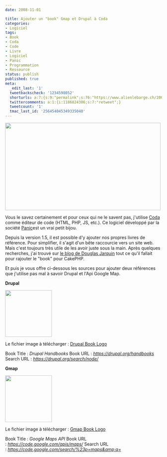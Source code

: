 ```yaml
---
date: 2008-11-01

title: Ajouter un "book" Gmap et Drupal à Coda
categories:
- Logiciel
tags:
- Book
- Coda
- Code
- Livre
- Logiciel
- Panic
- Programmation
- Ressource
status: publish
published: true
meta:
  _edit_last: '1'
  tweetbackscheck: '1234598052'
  shorturls: a:7:{s:9:"permalink";s:76:"https://www.alienlebarge.ch/2008/11/01/ajouter-un-book-gmap-et-drupal-a-coda/";s:7:"tinyurl";s:25:"https://tinyurl.com/dmlyud";s:4:"isgd";s:17:"https://is.gd/ikgC";s:5:"bitly";s:18:"https://bit.ly/tMAv";s:5:"snipr";s:22:"https://snipr.com/b9xpd";s:5:"snurl";s:22:"https://snurl.com/b9xpd";s:7:"snipurl";s:24:"https://snipurl.com/b9xpd";}
  twittercomments: a:1:{i:1186824306;s:7:"retweet";}
  tweetcount: '1'
  tmac_last_id: '256454045349335040'
---
```

<img class="alignnone size-medium wp-image-724" title="Coda Books" src="https://dlgjp9x71cipk.cloudfront.net/2008/11/codabooks.png" alt="" width="500" height="281" />

Vous le savez certainement et pour ceux qui ne le savent pas, j'utilise <a title="Coda" href="https://www.panic.com/coda">Coda</a> comme éditeur de code (HTML, PHP, JS, etc.). Ce logiciel développé par la société <a title="Le site de Panic" href="https://www.panic.com">Panic</a>est un vrai petit bijou.

Depuis la version 1.5, il est possible d'y ajouter nos propres livres de référence. Pour simplifier, il s'agit d'un bête raccourcie vers un site web. Mais c'est toujours très utile de les avoir juste sous la main. Après quelques recherches, j'ai trouvé sur <a title="How to add a CakePHP book to Coda" href="https://douglasjarquin.com/articles/how-to-add-a-cakephp-book-to-coda/">le blog de Douglas Jarquin</a> tout ce qu'il fallait pour rajouter le "book" pour CakePHP.

Et puis je vous offre ci-dessous les sources pour ajouter deux références que j'utilise pas mal à savoir Drupal et l'Api Google Map.

<!--more-->

<strong>Drupal</strong>

<a href="https://dlgjp9x71cipk.cloudfront.net/2008/11/drupal.png"><img class="size-thumbnail wp-image-727 alignnone" title="Configuration drupal" src="https://dlgjp9x71cipk.cloudfront.net/2008/11/drupal-150x150.png" alt="" width="150" height="150" /></a>

Le fichier image à télécharger : <a href="https://dlgjp9x71cipk.cloudfront.net/2008/11/drupal-book-logo.zip">Drupal Book Logo</a>

Book Title : <em>Drupal Handbooks</em>
Book URL : <em>https://drupal.org/handbooks</em>
Search URL : <em>https://drupal.org/search/node/</em>

<strong>Gmap</strong>

<a href="https://dlgjp9x71cipk.cloudfront.net/2008/11/gmap.png"><img class="size-thumbnail wp-image-728 alignnone" title="Configuration Gmap" src="https://dlgjp9x71cipk.cloudfront.net/2008/11/gmap-150x150.png" alt="" width="150" height="150" /></a>

Le fichier image à télécharger : <a href="https://dlgjp9x71cipk.cloudfront.net/2008/11/gmap-book-logo.zip">Gmap Book Logo</a>

Book Title : <em>Google Maps API</em>
Book URL : <em>https://code.google.com/apis/maps/</em>
Search URL : <em>https://code.google.com/search/%23p=maps&amp;q=</em>
